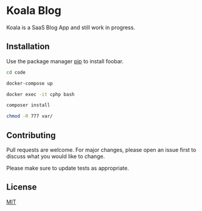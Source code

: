 # Koala Blog

Koala is a SaaS Blog App and still work in progress.

## Installation

Use the package manager [pip](https://pip.pypa.io/en/stable/) to install foobar.

```bash
cd code
```
```bash
docker-compose up
```


```bash
docker exec -it cphp bash
```

```bash
composer install
```

```bash
chmod -R 777 var/
```
## Contributing
Pull requests are welcome. For major changes, please open an issue first to discuss what you would like to change.

Please make sure to update tests as appropriate.

## License
[MIT](https://choosealicense.com/licenses/mit/)
